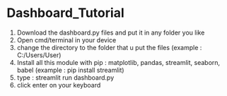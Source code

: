 # Dashboard_Tutorial
1. Download the dashboard.py files and put it in any folder you like
2. Open cmd/terminal in your device
3. change the directory to the folder that u put the files (example : C:/Users/User)
4. Install all this module with pip : matplotlib, pandas, streamlit, seaborn, babel (example : pip install streamlit)
5. type : streamlit run dashboard.py
6. click enter on your keyboard
